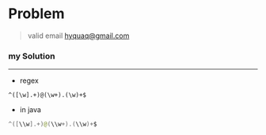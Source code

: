 # Problem

> valid email
> hyquaq@gmail.com

### my Solution
----
- regex
```
^([\w].+)@(\w+).(\w)+$
```
- in java
``` java
^([\\w].+)@(\\w+).(\\w)+$
```